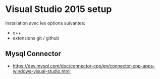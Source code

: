 # Visual Studio 2015 setup

Installation avec les options suivantes:

- c++
- extensions git / github

## Mysql Connector

* https://dev.mysql.com/doc/connector-cpp/en/connector-cpp-apps-windows-visual-studio.html

